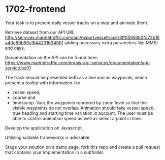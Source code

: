 # 1702-frontend

Your task is to present daily vessel tracks on a map and animate them.

Retrieve dataset from our API URL: http://services.marinetraffic.com/api/exportvesseltrack/3ff05956b0fd72b18a40e69b96c9f4423163490f
adding necessary extra parameters like MMSI and days.

Documentation on the API can be found here: https://www.marinetraffic.com/en/ais-api-services/documentation/api-service:ps01

The track should be presented both as
a line and
as waypoints, which present a tooltip with information like
   - vessel speed,
   - course and
   - timestamp.
Vary the waypoints rendered by zoom level so that the visible waypoints do not overlap.
Animation should take vessel speed, true heading and starting time variation in account.
The user must be able to control animation speed as well as select a point in time.

Develop the application on Javascript.

Utilizing suitable frameworks is advisable.

Stage your solution on a demo page, fork this repo and create a pull request that contains your implementation in a subfolder.




